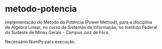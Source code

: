 # metodo-potencia
Implementação do Método da Potência (Power Method), para a disciplina de Álgebra Linear, no curso de Sistemas de Informação, no Instituto Federal do Sudeste de Minas Gerais - Campus Juiz de Fora.

Necessário NumPy para execução.
